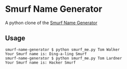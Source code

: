 # Smurf Name Generator
A python clone of the [Smurf Name Generator](https://bluebuddies.com/smurf_fun/what_is_your_smurf_name/what_is_your_smurf_name.htm)

## Usage
```
smurf-name-generator $ python smurf_me.py Tom Walker
Your Smurf name is: Ding-a-ling Smurf
smurf-name-generator $ python smurf_me.py Tom Lardner
Your Smurf name is: Hacker Smurf
```
